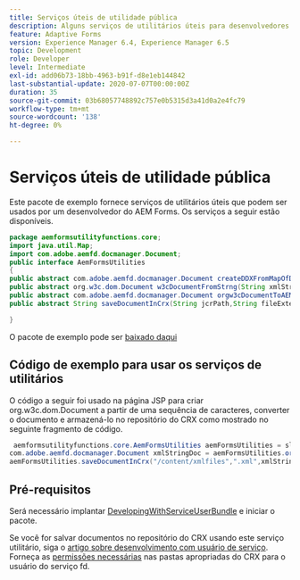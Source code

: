 ```yaml
---
title: Serviços úteis de utilidade pública
description: Alguns serviços de utilitários úteis para desenvolvedores do AEM Forms
feature: Adaptive Forms
version: Experience Manager 6.4, Experience Manager 6.5
topic: Development
role: Developer
level: Intermediate
exl-id: add06b73-18bb-4963-b91f-d8e1eb144842
last-substantial-update: 2020-07-07T00:00:00Z
duration: 35
source-git-commit: 03b68057748892c757e0b5315d3a41d0a2e4fc79
workflow-type: tm+mt
source-wordcount: '138'
ht-degree: 0%

---
```


# Serviços úteis de utilidade pública

Este pacote de exemplo fornece serviços de utilitários úteis que podem ser usados por um desenvolvedor do AEM Forms. Os serviços a seguir estão disponíveis.


```java
package aemformsutilityfunctions.core;
import java.util.Map;
import com.adobe.aemfd.docmanager.Document;
public interface AemFormsUtilities
{
public abstract com.adobe.aemfd.docmanager.Document createDDXFromMapOfDocuments(Map<String, com.adobe.aemfd.docmanager.Document> paramMap);
public abstract org.w3c.dom.Document w3cDocumentFromStrng(String xmlString);
public abstract com.adobe.aemfd.docmanager.Document orgw3cDocumentToAEMFDDocument(org.w3c.dom.Document xmlDocument);
public abstract String saveDocumentInCrx(String jcrPath,String fileExtension, Document documentToSave);

}
```

O pacote de exemplo pode ser [baixado daqui](assets/aemformsutilityfunctions.aemformsutilityfunctions.core-1.0-SNAPSHOT.jar)

## Código de exemplo para usar os serviços de utilitários

O código a seguir foi usado na página JSP para criar org.w3c.dom.Document a partir de uma sequência de caracteres, converter o documento e armazená-lo no repositório do CRX como mostrado no seguinte fragmento de código.

```java
 aemformsutilityfunctions.core.AemFormsUtilities aemFormsUtilities = sling.getService(aemformsutilityfunctions.core.AemFormsUtilities.class);
com.adobe.aemfd.docmanager.Document xmlStringDoc = aemFormsUtilities.orgw3cDocumentToAEMFDDocument(aemFormsUtilities.w3cDocumentFromStrng("<data><fname>Girish</fname></data>"));
aemFormsUtilities.saveDocumentInCrx("/content/xmlfiles",".xml",xmlStringDoc);
```

## Pré-requisitos


Será necessário implantar [DevelopingWithServiceUserBundle](https://experienceleague.adobe.com/docs/experience-manager-learn/assets/DevelopingWithServiceUser.jar?lang=pt-BR) e iniciar o pacote.


Se você for salvar documentos no repositório do CRX usando este serviço utilitário, siga o [artigo sobre desenvolvimento com usuário de serviço](https://experienceleague.adobe.com/docs/experience-manager-learn/forms/adaptive-forms/service-user-tutorial-develop.html?lang=pt-BR#adaptive-forms). Forneça as [permissões necessárias](http://localhost:4502/useradmin) nas pastas apropriadas do CRX para o usuário do serviço fd.
